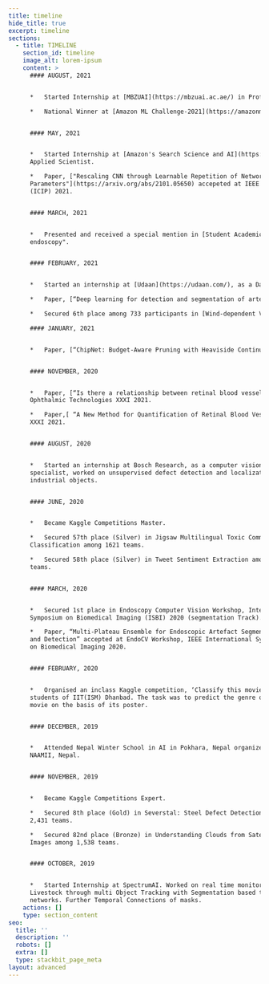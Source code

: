```yaml
---
title: timeline
hide_title: true
excerpt: timeline
sections:
  - title: TIMELINE
    section_id: timeline
    image_alt: lorem-ipsum
    content: >
      #### AUGUST, 2021


      *   Started Internship at [MBZUAI](https://mbzuai.ac.ae/) in Professor [Eric Xing's](http://www.cs.cmu.edu/~epxing/) Lab under [Zhiqiang Shen](http://zhiqiangshen.com/).

      *   National Winner at [Amazon ML Challenge-2021](https://amazonmlchallenge.splashthat.com/), task was to develop a framework for product node classification.


      #### MAY, 2021


      *   Started Internship at [Amazon's Search Science and AI](https://www.amazon.science/research-areas/search-and-information-retrieval) Team as an
      Applied Scientist.

      *   Paper, ["Rescaling CNN through Learnable Repetition of Network
      Parameters"](https://arxiv.org/abs/2101.05650) accepeted at IEEE International Conference on Image Processing
      (ICIP) 2021.


      #### MARCH, 2021


      *   Presented and received a special mention in [Student Academic Conclave at Inter-IIT Tech Meet](https://interiit-tech.org/events/students_activity_conference) 2021 for the paper, "Deep learning for detection and segmentation of artefact and disease instances in gastrointestinal
      endoscopy".


      #### FEBRUARY, 2021


      *   Started an internship at [Udaan](https://udaan.com/), as a Data Scientist, working with their catalogue team.

      *   Paper, [“Deep learning for detection and segmentation of artefact and disease instances in gastrointestinal endoscopy”](https://www.sciencedirect.com/science/article/pii/S1361841521000487) accepted at Medical Image Analysis Journal.

      *   Secured 6th place among 733 participants in [Wind-dependent Variables : Predict Wind Speeds of Tropical Storms](https://www.drivendata.org/competitions/72/predict-wind-speeds/leaderboard/)

      #### JANUARY, 2021


      *   Paper, [“ChipNet: Budget-Aware Pruning with Heaviside Continuous Approximations”](https://openreview.net/forum?id=xCxXwTzx4L1) accepted at International Conference on Learning Representations (ICLR) 2021.


      #### NOVEMBER, 2020


      *   Paper, [“Is there a relationship between retinal blood vessel characteristics and ametropia?”](https://www.spiedigitallibrary.org/conference-proceedings-of-spie/11623/2576987/Is-there-a-relationship-between-retinal-blood-vessel-characteristics-and/10.1117/12.2576987.short?SSO=1) accepted at Proceedings of SPIE,
      Ophthalmic Technologies XXXI 2021.

      *   Paper,[ “A New Method for Quantification of Retinal Blood Vessel Characteristics”](https://www.spiedigitallibrary.org/conference-proceedings-of-spie/11623/2576984/A-new-method-for-quantification-of-retinal-blood-vessel-characteristics/10.1117/12.2576984.short) accepted at Proceedings of SPIE, Ophthalmic Technologies
      XXXI 2021.


      #### AUGUST, 2020


      *   Started an internship at Bosch Research, as a computer vision
      specialist, worked on unsupervised defect detection and localization for
      industrial objects.


      #### JUNE, 2020


      *   Became Kaggle Competitions Master.

      *   Secured 57th place (Silver) in Jigsaw Multilingual Toxic Comment
      Classification among 1621 teams.

      *   Secured 58th place (Silver) in Tweet Sentiment Extraction among 2227
      teams.


      #### MARCH, 2020


      *   Secured 1st place in Endoscopy Computer Vision Workshop, International
      Symposium on Biomedical Imaging (ISBI) 2020 (segmentation Track).

      *   Paper, “Multi-Plateau Ensemble for Endoscopic Artefact Segmentation
      and Detection” accepted at EndoCV Workshop, IEEE International Symposium
      on Biomedical Imaging 2020.


      #### FEBRUARY, 2020


      *   Organised an inclass Kaggle competition, ‘Classify this movie’ for the
      students of IIT(ISM) Dhanbad. The task was to predict the genre of the
      movie on the basis of its poster.


      #### DECEMBER, 2019


      *   Attended Nepal Winter School in AI in Pokhara, Nepal organized by
      NAAMII, Nepal.


      #### NOVEMBER, 2019


      *   Became Kaggle Competitions Expert.

      *   Secured 8th place (Gold) in Severstal: Steel Defect Detection among
      2,431 teams.

      *   Secured 82nd place (Bronze) in Understanding Clouds from Satellite
      Images among 1,538 teams.


      #### OCTOBER, 2019


      *   Started Internship at SpectrumAI. Worked on real time monitoring of
      Livestock through multi Object Tracking with Segmentation based two stage
      networks. Further Temporal Connections of masks.
    actions: []
    type: section_content
seo:
  title: ''
  description: ''
  robots: []
  extra: []
  type: stackbit_page_meta
layout: advanced
---
```

